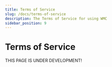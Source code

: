 ```yaml
---
title: Terms of Service
slug: /docs/terms-of-service
description: The Terms of Service for using WMC
sidebar_position: 9
---
```


# Terms of Service

THIS PAGE IS UNDER DEVELOPMENT!